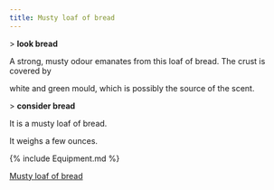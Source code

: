 ```yaml
---
title: Musty loaf of bread
---
```


\> **look bread**

A strong, musty odour emanates from this loaf of bread. The crust is
covered by

white and green mould, which is possibly the source of the scent.

\> **consider bread**

It is a musty loaf of bread.

It weighs a few ounces.

{% include Equipment.md %}

[Musty loaf of bread](Category:_Consumables "wikilink")
